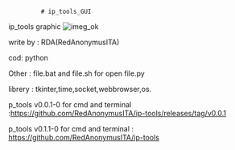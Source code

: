              # ip_tools_GUI
  ip_tools graphic ![imeg_ok](https://user-images.githubusercontent.com/78427215/130823701-16af3533-09f3-4b70-a67a-511d5a2375ac.png)
  
  
  write by : RDA(RedAnonymusITA)
  
  cod: python 
  
  Other : file.bat and file.sh for open file.py
  
  librery : tkinter,time,socket,webbrowser,os.
  
  p_tools v0.0.1-0 for cmd and terminal :https://github.com/RedAnonymusITA/ip-tools/releases/tag/v0.0.1
  
 p_tools v0.1.1-0 for cmd and terminal : https://github.com/RedAnonymusITA/ip-tools
